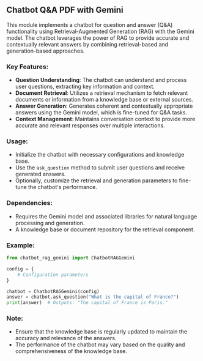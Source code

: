 ## Chatbot Q&A PDF with Gemini

This module implements a chatbot for question and answer (Q&A) functionality using Retrieval-Augmented Generation (RAG) with the Gemini model. The chatbot leverages the power of RAG to provide accurate and contextually relevant answers by combining retrieval-based and generation-based approaches.

### Key Features:
- **Question Understanding**: The chatbot can understand and process user questions, extracting key information and context.
- **Document Retrieval**: Utilizes a retrieval mechanism to fetch relevant documents or information from a knowledge base or external sources.
- **Answer Generation**: Generates coherent and contextually appropriate answers using the Gemini model, which is fine-tuned for Q&A tasks.
- **Context Management**: Maintains conversation context to provide more accurate and relevant responses over multiple interactions.

### Usage:
- Initialize the chatbot with necessary configurations and knowledge base.
- Use the `ask_question` method to submit user questions and receive generated answers.
- Optionally, customize the retrieval and generation parameters to fine-tune the chatbot's performance.

### Dependencies:
- Requires the Gemini model and associated libraries for natural language processing and generation.
- A knowledge base or document repository for the retrieval component.

### Example:
```python
from chatbot_rag_gemini import ChatbotRAGGemini

config = {
    # Configuration parameters
}

chatbot = ChatbotRAGGemini(config)
answer = chatbot.ask_question("What is the capital of France?")
print(answer)  # Outputs: "The capital of France is Paris."
```

### Note:
- Ensure that the knowledge base is regularly updated to maintain the accuracy and relevance of the answers.
- The performance of the chatbot may vary based on the quality and comprehensiveness of the knowledge base.